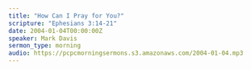 ```yaml
---
title: "How Can I Pray for You?"
scripture: "Ephesians 3:14-21"
date: 2004-01-04T00:00:00Z
speaker: Mark Davis
sermon_type: morning
audio: https://pcpcmorningsermons.s3.amazonaws.com/2004-01-04.mp3 
---
```



